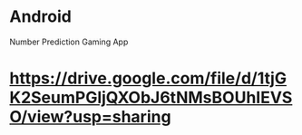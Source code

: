 # Android
Number Prediction Gaming App
# https://drive.google.com/file/d/1tjGK2SeumPGljQXObJ6tNMsBOUhIEVSO/view?usp=sharing
